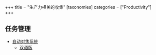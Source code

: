 +++
title = "生产力相关的收集" 
[taxonomies] 
categories = ["Productivity"] 
+++

## 任务管理
- [自动对焦系统](https://www.artofmanliness.com/character/behavior/autofocus-the-productivity-system-that-treats-your-to-do-list-like-a-river/)
    - [双语版](https://readit.site/a/5tspS)